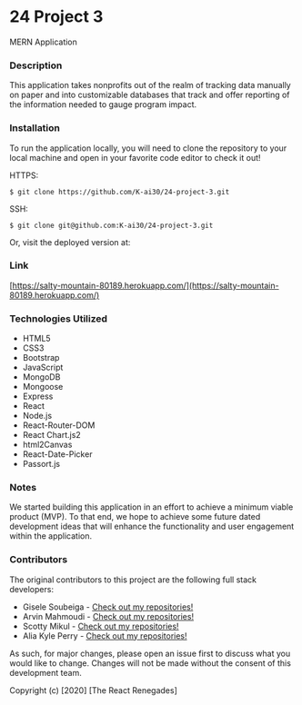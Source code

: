 # 24 Project 3

MERN Application

### Description

This application takes nonprofits out of the realm of tracking data manually on paper and into customizable databases that track and offer reporting of the information needed to gauge program impact.

### Installation

To run the application locally, you will need to clone the repository to your local machine and open in your favorite code editor to check it out!

HTTPS:

`$ git clone https://github.com/K-ai30/24-project-3.git`

SSH:

`$ git clone git@github.com:K-ai30/24-project-3.git`

Or, visit the deployed version at:

### Link

[https://salty-mountain-80189.herokuapp.com/](https://salty-mountain-80189.herokuapp.com/)

### Technologies Utilized

* HTML5
* CSS3
* Bootstrap
* JavaScript
* MongoDB
* Mongoose
* Express
* React
* Node.js
* React-Router-DOM
* React Chart.js2
* html2Canvas
* React-Date-Picker
* Passort.js

### Notes

We started building this application in an effort to achieve a minimum viable product (MVP). To that end, we hope to achieve some future dated development ideas that will enhance the functionality and user engagement within the application.

### Contributors

The original contributors to this project are the following full stack developers:

- Gisele Soubeiga - [Check out my repositories!](https://github.com/Giselesoubeiga)
- Arvin Mahmoudi - [Check out my repositories!](https://github.com/arvin-m)
- Scotty Mikul - [Check out my repositories!](https://github.com/ScottMikul)
- Alia Kyle Perry - [Check out my repositories!](https://github.com/K-ai30)

As such, for major changes, please open an issue first to discuss what you would like to change. Changes will not be made without the consent of this development team.

Copyright (c) [2020] [The React Renegades]